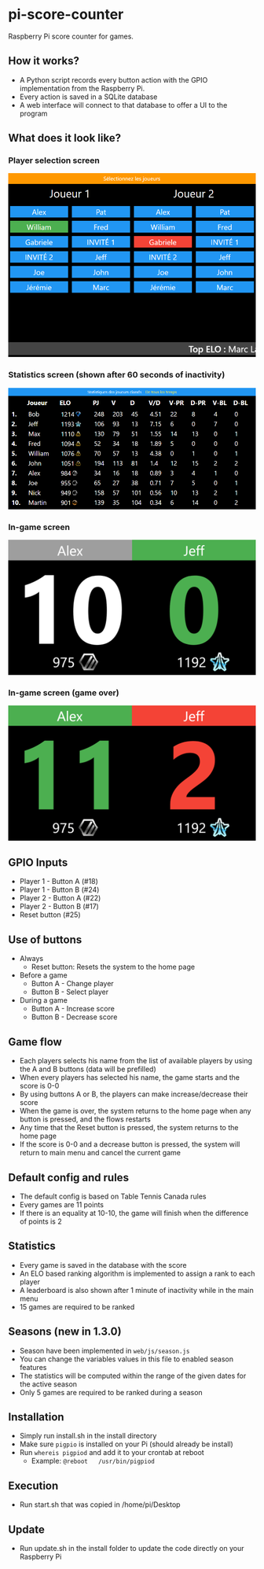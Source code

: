 # pi-score-counter
Raspberry Pi score counter for games.

## How it works?
- A Python script records every button action with the GPIO implementation from the Raspberry Pi.
- Every action is saved in a SQLite database
- A web interface will connect to that database to offer a UI to the program

## What does it look like?
### Player selection screen
![alt text](players.png "Player selection screen")

### Statistics screen (shown after 60 seconds of inactivity)
![alt text](stats.png "Statistics screen")

### In-game screen
![alt text](in-game.png "In-game screen")

### In-game screen (game over)
![alt text](game-done.png "In-game screen")

## GPIO Inputs
- Player 1 - Button A (#18)
- Player 1 - Button B (#24)
- Player 2 - Button A (#22)
- Player 2 - Button B (#17)
- Reset button (#25)

## Use of buttons
- Always
    - Reset button: Resets the system to the home page
- Before a game
    - Button A - Change player
    - Button B - Select player
- During a game
    - Button A - Increase score
    - Button B - Decrease score

## Game flow
- Each players selects his name from the list of available players by using the A and B buttons (data will be prefilled)
- When every players has selected his name, the game starts and the score is 0-0
- By using buttons A or B, the players can make increase/decrease their score
- When the game is over, the system returns to the home page when any button is pressed, and the flows restarts
- Any time that the Reset button is pressed, the system returns to the home page
- If the score is 0-0 and a decrease button is pressed, the system will return to main menu and cancel the current game

## Default config and rules
- The default config is  based on Table Tennis Canada rules
- Every games are 11 points
- If there is an equality at 10-10, the game will finish when the difference of points is 2

## Statistics
- Every game is saved in the database with the score
- An ELO based ranking algorithm is implemented to assign a rank to each player
- A leaderboard is also shown after 1 minute of inactivity while in the main menu
- 15 games are required to be ranked

## Seasons (new in 1.3.0)
- Season have been implemented in ```web/js/season.js```
- You can change the variables values in this file to enabled season features
- The statistics will be computed within the range of the given dates for the active season
- Only 5 games are required to be ranked during a season

## Installation
- Simply run install.sh in the install directory
- Make sure ```pigpio``` is installed on your Pi (should already be install)
- Run ```whereis pigpiod``` and add it to your crontab at reboot
    - Example: ```@reboot   /usr/bin/pigpiod```

## Execution
- Run start.sh that was copied in /home/pi/Desktop

## Update
- Run update.sh in the install folder to update the code directly on your Raspberry Pi                                  
